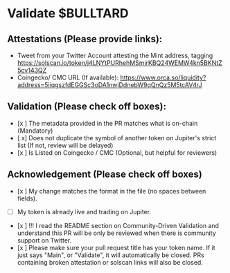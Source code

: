 # Validate $BULLTARD

## Attestations (Please provide links):
- Tweet from your Twitter Account attesting the Mint address, tagging https://solscan.io/token/j4LNYtPURhehMSmirKBQ24WEMW4kn5BKNtZ5cv143QZ
- Coingecko/ CMC URL (If available): https://www.orca.so/liquidity?address=5iiqgszfdEGGSc3oDA1nwjDdnebW9qQnQz5M5tcAV4rJ

## Validation (Please check off boxes):
- [x ] The metadata provided in the PR matches what is on-chain (Mandatory)
- [ x] Does not duplicate the symbol of another token on Jupiter's strict list (If not, review will be delayed)
- [x ] Is Listed on Coingecko / CMC (Optional, but helpful for reviewers)  

## Acknowledgement (Please check off boxes)
- [x ] My change matches the format in the file (no spaces between fields).
- [ ] My token is already live and trading on Jupiter.
- [x ] !!! I read the README section on Community-Driven Validation and understand this PR will be only be reviewed when there is community support on Twitter.
- [x ] Please make sure your pull request title has your token name. If it just says "Main", or "Validate", it will automatically be closed. PRs containing broken attestation or solscan links will also be closed.
